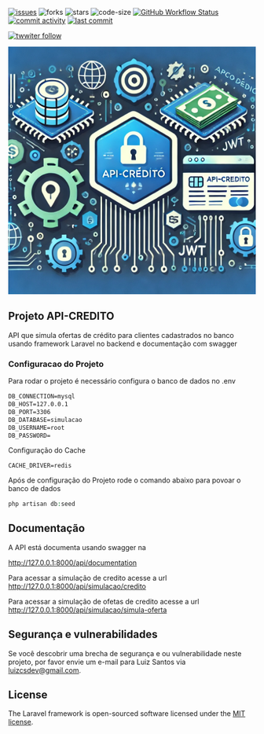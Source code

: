 [![issues](https://img.shields.io/github/issues/luizcsbh/api-credito)](https://github.com/luizcsbh/api-credito/issues)
![forks](https://img.shields.io/github/forks/luizcsbh/api-credito)
![stars](https://img.shields.io/github/stars/luizcsbh/api-credito)
![code-size](https://img.shields.io/github/languages/code-size/luizcsbh/api-credito)
[![GitHub Workflow Status](https://img.shields.io/github/actions/workflow/status/luizcsbh/api-credito/laravel-ci.yml)](https://github.com/luizcsbh/api-credito/actions)
[![commit activity](https://img.shields.io/github/commit-activity/m/luizcsbh/api-credito)](https://github.com/luizcsbh/api-credito/commits)
[![last commit](https://img.shields.io/github/last-commit/luizcsbh/api-credito)](https://github.com/luizcsbh/api-credito/commits)

[![twwiter follow](https://img.shields.io/twitter/follow/luizcs?style=social)](https://twitter.com/luizcs)


![API-Crédito](https://github.com/luizcsbh/api-credito/raw/main/assets/api-credito.png)

## Projeto API-CREDITO

API que simula ofertas de crédito para clientes cadastrados no banco usando framework Laravel no backend e documentação com swagger

### Configuracao do Projeto

Para rodar o projeto é necessário configura o banco de dados no .env
```env
DB_CONNECTION=mysql
DB_HOST=127.0.0.1
DB_PORT=3306
DB_DATABASE=simulacao
DB_USERNAME=root
DB_PASSWORD=
```
Configuração do Cache
```env
CACHE_DRIVER=redis
```

Após de configuração do Projeto rode o comando abaixo para povoar o banco de dados

```php
php artisan db:seed
```
## Documentação
A API está documenta usando swagger na 

http://127.0.0.1:8000/api/documentation

Para acessar a simulação  de credito acesse a url
http://127.0.0.1:8000/api/simulacao/credito


Para acessar a simulação  de ofetas de credito acesse a url
http://127.0.0.1:8000/api/simulacao/simula-oferta

## Segurança e vulnerabilidades

Se você descobrir uma brecha de segurança e ou vulnerabilidade neste projeto, por favor envie um e-mail para Luiz Santos via [luizcsdev@gmail.com](mailto:luizcsdev@gmail.com). 

## License

The Laravel framework is open-sourced software licensed under the [MIT license](https://github.com/luizcsbh/api-credito/blob/main/LICENSE).
